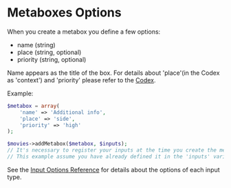 Metaboxes Options
=================
When you create a metabox you define a few options:
- name (string)
- place (string, optional)
- priority (string, optional)  
  
Name appears as the title of the box. For details about 'place'(in the Codex as 'context') and 'priority' please refer to the [Codex](http://codex.wordpress.org/Function_Reference/add_meta_box#Parameters).  
  
Example:
```php
$metabox = array(
	'name' => 'Additional info',
	'place' => 'side',
	'priority' => 'high'
);

$movies->addMetabox($metabox, $inputs);
// It's necessary to register your inputs at the time you create the metabox.
// This example assume you have already defined it in the 'inputs' variable.  
```  
  
See the [Input Options Reference](input_options.md) for details about the options of each input type.